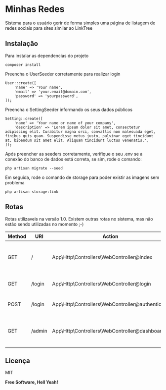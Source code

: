 # Minhas Redes
Sistema para o usuário gerir de forma simples uma página de listagem de redes sociais para sites similar ao LinkTree

## Instalação

Para instalar as dependencias do projeto

```
composer install
```

Preencha o UserSeeder corretamente para realizar login
```
User::create([
    'name' => 'Your name',
    'email' => 'your.email@domain.com',
    'password' => 'yourpassword',
]);
```

Preencha o SettingSeeder informando os seus dados públicos
```
Setting::create([
    'name' => 'Your name or name of your company',
    'description' => 'Lorem ipsum dolor sit amet, consectetur adipiscing elit. Curabitur magna orci, convallis non malesuada eget, finibus quis quam. Suspendisse metus justo, pulvinar eget tincidunt at, bibendum sit amet elit. Aliquam tincidunt luctus venenatis.',
]);
```

Após preencher as seeders corretamente, verifique o seu .env se a conexão do banco de dados está correta, se sim, rode o comando:

```
php artisan migrate --seed
```

Em seguida, rode o comando de storage para poder existir as imagens sem problema

```
php artisan storage:link
```

## Rotas

Rotas utilizaveis na versão 1.0.
Existem outras rotas no sistema, mas não estão sendo utilizadas no momento
;-)

| Method | URI | Action | Descrição |
| ------ | ------ | ------ | ------ |
| GET | / | App\Http\Controllers\WebController@index | Retorna a página de listagem das redes sociais |
| GET | /login | App\Http\Controllers\WebController@login | Retorna a página de login |
| POST | /login | App\Http\Controllers\WebController@authenticate | Realiza a autenticação do usuário |
| GET | /admin | App\Http\Controllers\WebController@dashboard | Retorna a página do dashboard para edição dos dados |

## Licença

MIT

**Free Software, Hell Yeah!**
